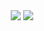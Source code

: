 
<div align="center">
<img src="https://img.shields.io/badge/PYTHON-00ff00?style=for-the-badge&logo=python&color=black">
<img src="https://img.shields.io/badge/C%2B%2B-00ff00?style=for-the-badge&logo=c%2B%2B&logoColor=red&color=black">

</div>
